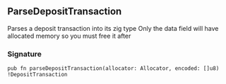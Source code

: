 ## ParseDepositTransaction
Parses a deposit transaction into its zig type
Only the data field will have allocated memory so you must free it after

### Signature

```zig
pub fn parseDepositTransaction(allocator: Allocator, encoded: []u8) !DepositTransaction
```

